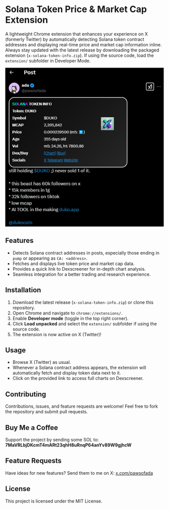 # Solana Token Price & Market Cap Extension

A lightweight Chrome extension that enhances your experience on X (formerly Twitter) by automatically detecting Solana token contract addresses and displaying real-time price and market cap information inline. Always stay updated with the latest release by downloading the packaged extension (`x-solana-token-info.zip`). If using the source code, load the `extension/` subfolder in Developer Mode.

![Screenshot](assets/screenshots/screenshot3.png)

## Features
- Detects Solana contract addresses in posts, especially those ending in `pump` or appearing as `CA: <address>`.
- Fetches and displays live token price and market cap data.
- Provides a quick link to Dexscreener for in-depth chart analysis.
- Seamless integration for a better trading and research experience.

## Installation
1. Download the latest release (`x-solana-token-info.zip`) or clone this repository.
2. Open Chrome and navigate to `chrome://extensions/`.
3. Enable **Developer mode** (toggle in the top right corner).
4. Click **Load unpacked** and select the `extension/` subfolder if using the source code.
5. The extension is now active on X (Twitter)!

## Usage
- Browse X (Twitter) as usual.
- Whenever a Solana contract address appears, the extension will automatically fetch and display token data next to it.
- Click on the provided link to access full charts on Dexscreener.

## Contributing
Contributions, issues, and feature requests are welcome! Feel free to fork the repository and submit pull requests.

## Buy Me a Coffee
Support the project by sending some SOL to: **7MaVRLbjDKcmT4mARt23qhH8uRnqP64anYv89W9gjhcW**

## Feature Requests
Have ideas for new features? Send them to me on X: [x.com/pawsofada](https://x.com/pawsofada)

## License
This project is licensed under the MIT License.

